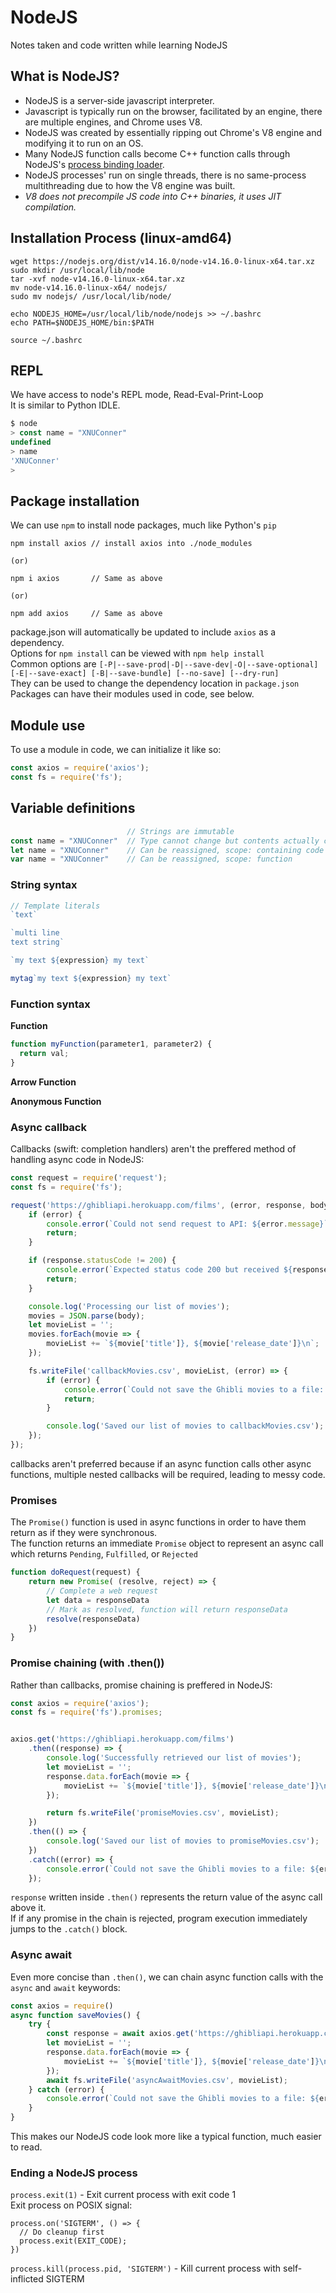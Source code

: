 # NodeJS
Notes taken and code written while learning NodeJS <br />

## What is NodeJS?
- NodeJS is a server-side javascript interpreter. <br />
- Javascript is typically run on the browser, facilitated by an engine, there are multiple engines, and Chrome uses V8. <br />
- NodeJS was created by essentially ripping out Chrome's V8 engine and modifying it to run on an OS. <br />
- Many NodeJS function calls become C++ function calls through NodeJS's [process binding loader](https://github.com/nodejs/node/blob/17a527ec07c69e063a2479a5a87df445a23e43ac/lib/internal/bootstrap/loaders.js). <br />
- NodeJS processes' run on single threads, there is no same-process multithreading due to how the V8 engine was built. <br />
- *V8 does not precompile JS code into C++ binaries, it uses JIT compilation.* <br />

## Installation Process (linux-amd64)
```shell
wget https://nodejs.org/dist/v14.16.0/node-v14.16.0-linux-x64.tar.xz
sudo mkdir /usr/local/lib/node
tar -xvf node-v14.16.0-linux-x64.tar.xz
mv node-v14.16.0-linux-x64/ nodejs/
sudo mv nodejs/ /usr/local/lib/node/

echo NODEJS_HOME=/usr/local/lib/node/nodejs >> ~/.bashrc
echo PATH=$NODEJS_HOME/bin:$PATH

source ~/.bashrc 
```

## REPL
We have access to node's REPL mode, Read-Eval-Print-Loop <br />
It is similar to Python IDLE. <br />
```javascript
$ node
> const name = "XNUConner"
undefined
> name
'XNUConner'
>
```

## Package installation
We can use `npm` to install node packages, much like Python's `pip` <br />
```
npm install axios // install axios into ./node_modules

(or)

npm i axios       // Same as above

(or)

npm add axios     // Same as above
```
package.json will automatically be updated to include `axios` as a dependency. <br />
Options for `npm install` can be viewed with `npm help install` <br />
Common options are `[-P|--save-prod|-D|--save-dev|-O|--save-optional] [-E|--save-exact] [-B|--save-bundle] [--no-save] [--dry-run]` <br />
They can be used to change the dependency location in `package.json` <br />
Packages can have their modules used in code, see below. <br />

## Module use
To use a module in code, we can initialize it like so: <br />
```javascript
const axios = require('axios');
const fs = require('fs');
```

## Variable definitions
```javascript
                          // Strings are immutable
const name = "XNUConner"  // Type cannot change but contents actually can, scope: function
let name = "XNUConner"    // Can be reassigned, scope: containing code block
var name = "XNUConner"    // Can be reassigned, scope: function
```

### String syntax
```javascript
// Template literals
`text`

`multi line
text string`

`my text ${expression} my text`

mytag`my text ${expression} my text`
```

### Function syntax
**Function** <br />
```javascript
function myFunction(parameter1, parameter2) {
  return val;
}
```

**Arrow Function** <br />

**Anonymous Function** <br />

### Async callback
Callbacks (swift: completion handlers) aren't the preffered method of handling async code in NodeJS: <br />
```javascript
const request = require('request');
const fs = require('fs');

request('https://ghibliapi.herokuapp.com/films', (error, response, body) => {
    if (error) {
        console.error(`Could not send request to API: ${error.message}`);
        return;
    }

    if (response.statusCode != 200) {
        console.error(`Expected status code 200 but received ${response.statusCode}.`);
        return;
    }

    console.log('Processing our list of movies');
    movies = JSON.parse(body);
    let movieList = '';
    movies.forEach(movie => {
        movieList += `${movie['title']}, ${movie['release_date']}\n`;
    });

    fs.writeFile('callbackMovies.csv', movieList, (error) => {
        if (error) {
            console.error(`Could not save the Ghibli movies to a file: ${error}`);
            return;
        }

        console.log('Saved our list of movies to callbackMovies.csv');
    });
});
```
callbacks aren't preferred because if an async function calls other async functions, multiple nested callbacks will be required, leading to messy code. <br />

### Promises
The `Promise()` function is used in async functions in order to have them return as if they were synchronous. <br />
The function returns an immediate `Promise` object to represent an async call which returns `Pending`, `Fulfilled`, or `Rejected` <br />
```javascript
function doRequest(request) {
    return new Promise( (resolve, reject) => {
        // Complete a web request
        let data = responseData
        // Mark as resolved, function will return responseData
        resolve(responseData)
    })
}
```

### Promise chaining (with .then())
Rather than callbacks, promise chaining is preffered in NodeJS: <br />
```javascript
const axios = require('axios');
const fs = require('fs').promises;


axios.get('https://ghibliapi.herokuapp.com/films')
    .then((response) => {
        console.log('Successfully retrieved our list of movies');
        let movieList = '';
        response.data.forEach(movie => {
            movieList += `${movie['title']}, ${movie['release_date']}\n`;
        });

        return fs.writeFile('promiseMovies.csv', movieList);
    })
    .then(() => {
        console.log('Saved our list of movies to promiseMovies.csv');
    })
    .catch((error) => {
        console.error(`Could not save the Ghibli movies to a file: ${error}`);
    });
```
`response` written inside `.then()` represents the return value of the async call above it. <br /> 
If if any promise in the chain is rejected, program execution immediately jumps to the `.catch()` block. <br />

### Async await
Even more concise than `.then()`, we can chain async function calls with the `async` and `await` keywords: <br />
```javascript
const axios = require()
async function saveMovies() {
    try {
        const response = await axios.get('https://ghibliapi.herokuapp.com/films');
        let movieList = '';
        response.data.forEach(movie => {
            movieList += `${movie['title']}, ${movie['release_date']}\n`;
        });
        await fs.writeFile('asyncAwaitMovies.csv', movieList);
    } catch (error) {
        console.error(`Could not save the Ghibli movies to a file: ${error}`);
    }
}
```
This makes our NodeJS code look more like a typical function, much easier to read. <br />

### Ending a NodeJS process
`process.exit(1)` - Exit current process with exit code 1 <br />
Exit process on POSIX signal: <br />
```
process.on('SIGTERM', () => {
  // Do cleanup first 
  process.exit(EXIT_CODE);
})
```
`process.kill(process.pid, 'SIGTERM')` - Kill current process with self-inflicted SIGTERM <br />
